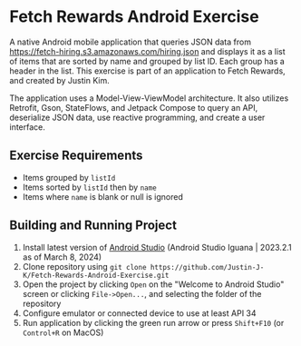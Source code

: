 # Fetch Rewards Android Exercise

A native Android mobile application that queries JSON data from https://fetch-hiring.s3.amazonaws.com/hiring.json and displays it as a list of items that are sorted by name and grouped by list ID. Each group has a header in the list. This exercise is part of an application to Fetch Rewards, and created by Justin Kim.

The application uses a Model-View-ViewModel architecture. It also utilizes Retrofit, Gson, StateFlows, and Jetpack Compose to query an API, deserialize JSON data, use reactive programming, and create a user interface.

## Exercise Requirements

* Items grouped by `listId`
* Items sorted by `listId` then by `name`
* Items where `name` is blank or null is ignored

## Building and Running Project

1. Install latest version of [Android Studio](https://developer.android.com/studio) (Android Studio Iguana | 2023.2.1 as of March 8, 2024)
2. Clone repository using `git clone https://github.com/Justin-J-K/Fetch-Rewards-Android-Exercise.git`
3. Open the project by clicking `Open` on the "Welcome to Android Studio" screen or clicking `File->Open...`, and selecting the folder of the repository
4. Configure emulator or connected device to use at least API 34
5. Run application by clicking the green run arrow or press `Shift+F10` (or `Control+R` on MacOS)
